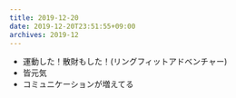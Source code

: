 ```yaml
---
title: 2019-12-20
date: 2019-12-20T23:51:55+09:00
archives: 2019-12
---
```


- 運動した！散財もした！(リングフィットアドベンチャー)
- 皆元気
- コミュニケーションが増えてる

